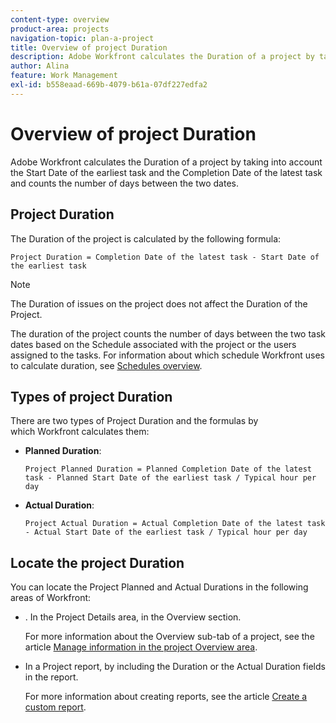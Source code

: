 ```yaml
---
content-type: overview
product-area: projects
navigation-topic: plan-a-project
title: Overview of project Duration
description: Adobe Workfront calculates the Duration of a project by taking into account the Start Date of the earliest task and the Completion Date of the latest task and counts the number of days between the two dates.
author: Alina
feature: Work Management
exl-id: b558eaad-669b-4079-b61a-07df227edfa2
---
```

# Overview of project Duration

Adobe Workfront calculates the Duration of a project by taking into account the Start Date of the earliest task and the Completion Date of the latest task and counts the number of days between the two dates.&nbsp;

## Project Duration

The Duration of the project is calculated by the following formula:

```
Project Duration = Completion Date of the latest task - Start Date of the earliest task
```

>[!NOTE]
>
>The Duration of issues on the project does not affect the Duration of the Project.

The duration of the project counts the number of days between the two task dates based on the Schedule associated with the project or the users assigned to the tasks. For information about which schedule Workfront uses to calculate duration, see [Schedules overview](../../../administration-and-setup/set-up-workfront/configure-timesheets-schedules/schedules-overview.md).

## Types of project Duration

There are two types of Project Duration and the formulas by which&nbsp;Workfront calculates them:

<!--
<p data-mc-conditions="QuicksilverOrClassic.Draft mode">(NOTE: Check these formulas? Should they be divided by the hours per day?!) </p>
-->

* **Planned Duration**:&nbsp;

  ```
  Project Planned Duration = Planned Completion Date of the latest task - Planned Start Date of the earliest task / Typical hour per day
  ```

* **Actual Duration**:&nbsp;

  ```
  Project Actual Duration = Actual Completion Date of the latest task - Actual Start Date of the earliest task / Typical hour per day
  ```

## Locate the project Duration

You can locate the Project Planned and Actual Durations in the following areas of Workfront:

* . In the Project Details area, in the Overview section.

  For more information about the Overview sub-tab of a project, see the article [Manage information in the project Overview area](../../../manage-work/projects/manage-projects/understand-project-overview-area.md).

* In a Project report, by including the Duration or the Actual&nbsp;Duration fields in the report.

  For more information about creating reports, see the article [Create a custom report](../../../reports-and-dashboards/reports/creating-and-managing-reports/create-custom-report.md).
